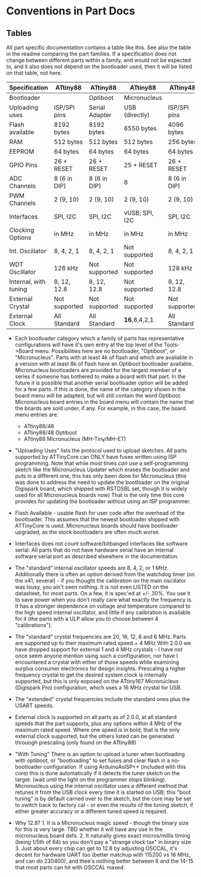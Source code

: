 # Conventions in Part Docs

## Tables
All part specific documentation contains a table like this. See also the table in the readme comparing the part families. If a specification does not change between different parts within a family, and would not be expected to, and it also does not depend on the bootloader used, then it will be listed on that table, not here.


Specification         |       ATtiny88 |       ATtiny88 |       ATtiny88 |      ATtiny48  |       ATtiny48 |
----------------------|----------------|----------------|----------------|----------------|----------------|
Bootloader            |                |       Optiboot |   Micronucleus |                |       Optiboot |
Uploading uses        |   ISP/SPI pins | Serial Adapter | USB (directly) |   ISP/SPI pins | Serial Adapter |
Flash available       |     8192 bytes |     8192 bytes |     6550 bytes |     4096 bytes |     3456 bytes |
RAM                   |      512 bytes |      512 bytes |      512 bytes |      256 bytes |      256 bytes |
EEPROM                |       64 bytes |       64 bytes |       64 bytes |       64 bytes |       64 bytes |
GPIO Pins             |     26 + RESET |     26 + RESET |     25 + RESET |     26 + RESET |     26 + RESET |
ADC Channels          |   8 (6 in DIP) |   8 (6 in DIP) |              8 |   8 (6 in DIP) |   8 (6 in DIP) |
PWM Channels          |      2 (9, 10) |      2 (9, 10) |      2 (9, 10) |      2 (9, 10) |      2 (9, 10) |
Interfaces            |       SPI, I2C |       SPI, I2C | vUSB, SPI, I2C |       SPI, I2C |       SPI, I2C |
Clocking Options      |         in MHz |         in MHz |         in MHz |         in MHz |         in MHz |
Int. Oscillator       |     8, 4, 2, 1 |     8, 4, 2, 1 |  Not supported |     8, 4, 2, 1 |     8, 4, 2, 1 |
WDT Oscillator        |        128 kHz |  Not supported |  Not supported |        128 kHz |  Not supported |
Internal, with tuning |    8, 12, 12.8 |    8, 12, 12.8 |  Not supported |    8, 12, 12.8 |    8, 12, 12.8 |
External Crystal      |  Not supported |  Not supported |  Not supported |  Not supported |  Not supported |
External Clock        |   All Standard |   All Standard | **16**,8,4,2,1 |   All Standard |   All Standard |

* Each bootloader category which a family of parts has representative configurations will have it's own entry at the top level of the Tools->Board menu. Possibilities here are no bootloader, "Optiboot", or "Micronucleus". Parts with at least 4k of flash and which are available in a version with at least 8k of flash have an Optiboot bootloader available. Micronucleus bootloaders are provided for the largest member of a series if someone has bothered to make a board with that part. In the future it is possible that another serial bootloader option will be added for a few parts. If this is done, the name of the category shown in the board menu will be adapted, but will still contain the word Optiboot. Micronucleus board entries in the board menu will contain the name that the boards are sold under, if any. For example, in this case, the board menu entries are:
  * ATtiny88/48
  * ATtiny88/48 Optiboot
  * ATtiny88 Micronucleus (MH-Tiny/MH-ET)

* "Uploading Uses" lists the protocol used to upload sketches. All parts supported by ATTinyCore can ONLY have fuses written using ISP programming. Note that while most tinies *can* use a self-programming sketch like the Micronucleus Updater which erases the bootloader and puts in a different one, this has only been done for Micronucleus (this was done to address the need to update the bootloader on the original Digispark board, which shipped with RSTDSBL set, though it is widely used for all Micronucleus boards now) That is the only time this core provides for updating the bootloader without using an ISP programmer.
* Flash Available - usable flash for user code after the overhead of the bootloader. This assumes that the newest bootloader shipped with ATTinyCore is used. Micronucleus boards should have bootloader upgraded, as the stock bootloaders are often much worse.
* Interfaces does not count software/bitbanged interfaces like software serial. All parts that do not have hardware serial have an internal software serial port as described elsewhere in the documentation.
* The "standard" internal oscillator speeds are 8, 4, 2, or 1 MHz. Additionally there is often an option derived from the watchdog timer (on the x41, several) - if you thought the calibration on the main oscillator was lousy, you ain't seen nothing. It is not even LISTED on the datasheet, for most parts. On a few, it is spec'ed at +/- 30%. You use it to save power when you don't really care what exactly the frequency is. It has a stronger dependence on voltage and temperature compared to the high speed internal oscillator, and little if any calibration is available for it (the parts with a ULP allow you to choose between 4 "calibrations").
* The "standard" crystal frequencies are 20, 16, 12, 8 and 6 MHz. Parts are supported up to their maximum rated speed + 4 MHz  With 2.0.0 we have dropped support for external 1 and 4 MHz crystals - I have not once seem anyone mention using such a configuration, nor have I encountered a crystal with either of those speeds while examining surplus consumer electronics for design insights. Prescaling a higher frequency crystal to get the desired system clock is internally supported, but this is only exposed on the ATtiny167 Micronucleus (Digispark Pro) configuration, which uses a 16 MHz crystal for USB.
* The "extended" crystal frequencies include the standard ones plus the USART speeds.
* External clock is supported on all parts as of 2.0.0, at all standard speeds that the part supports, plus any options within 4 MHz of the maximum rated speed. Where one speed is in bold, that is the only external clock supported, but the others listed can be generated throuogh prescaling (only found on the ATtiny88)
* "With Tuning"  There is an option to upload a tuner when bootloading with optiboot, or "bootloading" to set fuses and clear flash in a no-bootloader configuration. If using ArduinoAsISP++ (included with this core) this is done automatically if it detects the tuner sketch on the target. (wait until the light on the programmer stops blinking). Micronucleus using the internal oscillator uses a different method that retunes it from the USB clock every time it is started on USB; this "boot tuning" is by default carried over to the sketch, but the core may be set to switch back to factory cal - or even the results of the tuning sketch, if either greater accuracy or a different tuned speed is required.
* Why 12.8? 1. It is a Micronucleus magic speed - though the binary size for this is very large. TBD whether it will have any use in the micronucleus board defs. 2. It naturally gives exact micros/millis timing (being 1/5th of 64) so you don't pay a "strange clock tax" in binary size 3. Just about every chip can get to 12.8 by adjusting OSCCAL, it's decent for hardware UART too (better matchup with 115200 vs 16 MHz, and can do 230400), and thee's nothing better between 8 and the 14-15 that most parts can hit with OSCCAL maxed.
